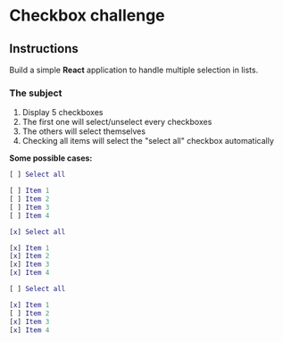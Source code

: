 # Checkbox challenge

## Instructions

Build a simple **React** application to handle multiple selection in lists.

### The subject

1. Display 5 checkboxes
2. The first one will select/unselect every checkboxes
3. The others will select themselves
4. Checking all items will select the "select all" checkbox automatically

**Some possible cases:**

```m
[ ] Select all

[ ] Item 1
[ ] Item 2
[ ] Item 3
[ ] Item 4
```

```m
[x] Select all

[x] Item 1
[x] Item 2
[x] Item 3
[x] Item 4
```

```m
[ ] Select all

[x] Item 1
[ ] Item 2
[x] Item 3
[x] Item 4
```
